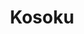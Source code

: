 ---
title: "Kosoku"
description: "From Japanese: \"Speed of Light\""
bg_image: "images/logo_koso.png"
layout: "kosoku"
draft: false

########################### about service #############################
kosoku:
  enable : true
  title : "Redefining high-level training in canoeing and kayaking"
  content : "At QUKO, we revolutionize elite sprint canoeing through cutting-edge data analytics and performance optimization technology.
  <br>Our mission is to democratize affordable and accessible technology at the elite level, bridging the gap between coaches, athletes, and data analysts to drive a paradigm shift towards technology-based training optimization."
  image : "images/koso_foto.jpg"

kosoku_video:
  enable : true
  youtube_id: "N_gSmXmxfF0"

########################## featured service ############################
featured_service:
  enable : true
  service_item:
    # featured service item loop
    - name : "Data logging"
      icon : "fas fa-microchip"
      color : "primary"
      content : "Advanced sensor technology capturing 200Hz sampling frequency with sub-centimeter position accuracy and comprehensive kinematic data"

    # featured service item loop
    - name : "Live data streaming"
      icon : "fas fa-satellite-dish"
      color : "primary-darker"
      content : "Real-time data transmission up to 150m range, tracking up to 9 devices simultaneously with live coaching feedback"

    # featured service item loop
    - name : "Garmin compatibility"
      icon : "fas fa-code"
      color : "primary-dark"
      content : "Seamless integration with Garmin Connect featuring custom data fields for real-time athlete feedback and deferred training analysis"

kosoku_video_2:
  enable : true
  youtube_id: "edw6svHVUdE"

############################# Service ###############################

featured_service_2:
  enable : true
  title : "Why choose QUKO Kosoku?"
  service_item:
    # feature item loop
    - icon : fas fa-water #https://fontawesome.com/v5.15/icons
      name : Sport-specific design
      content : "Purpose-built for canoeing and kayaking with waterproof IP67 certificated housing and specialized algorithms for paddle sports analytics."

    # feature item loop
    - icon : fas fa-rocket #https://fontawesome.com/v5.15/icons
      name : Elite performance focus
      content : "Developed by a former CERN physicist and Spanish national-level athlete, using state-of-the-art propietary algorithms for outstanding precision and rigor."

    # feature item loop
    - icon : fas fa-chart-line #https://fontawesome.com/v5.15/icons
      name : Maximum precision at 100 Hz
      content : "Being able to gather high resolution data every 10 milliseconds allows us to perfectly characterise the movement of the vessel"

    - icon : fas fa-broadcast-tower #https://fontawesome.com/v5.15/icons
      name : Real-time Team Monitoring
      content : "Live tracking of up to 9 devices simultaneously with 150+ meter range, streaming kinematic data and biometrics directly to coaches' waterproof tablets."

    # feature item loop
    - icon : fas fa-cloud #https://fontawesome.com/v5.15/icons
      name : Cloud integration
      content : "Seamless connection to QUKO Cloud for advanced visualization, 3D analysis, AI-powered pattern recognition, and comprehensive performance comparisons."

    # feature item loop
    - icon : fas fa-battery-full #https://fontawesome.com/v5.15/icons
      name : Competition-ready
      content : "5-hour battery life, 10Hz double band GPS, 4 HR sensor compatibility and data streaming to 4 Garmin watches simultaneously."

    # feature item loop
    - icon : fas fa-shield-alt #https://fontawesome.com/v5.15/icons
      name : Data security
      content : "Fully encrypted internal storage and ciphered data transmission ensure your competitive data remains confidential during international competitions."

    # feature item loop
    - icon : fas fa-plug #https://fontawesome.com/v5.15/icons
      name : Plug-and-play simplicity
      content : "\"Plug and play\" functionality allows staff members with no technical experience to immediately access advanced performance analytics."

############################# call to action #################################
cta:
  enable : true
  # call to action content comes from "_index.md"
---